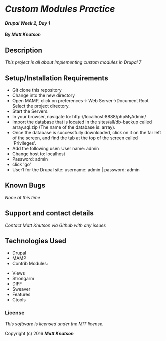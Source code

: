 # _Custom Modules Practice_

#### _Drupal Week 2, Day 1_

#### By _**Matt Knutson**_

## Description

_This project is all about implementing custom modules in Drupal 7_

## Setup/Installation Requirements

* Git clone <repository-url> this repository
* Change into the new directory
* Open MAMP, click on preferences-> Web Server->Document Root
Select the project directory.
* Start the Servers.
* In your browser, navigate to: http://localhost:8888/phpMyAdmin/
* Import the database that is located in the sites/all/db-backup called array.sql.zip (The name of the database is: array).
* Once the database is successfully downloaded, click on it on the far left of the screen, and find the tab at the top of the screen called 'Privileges'.
* Add the following user: User name: admin
* Change host to: localhost
* Password: admin
* click 'go'
* User1 for the Drupal site: username: admin | password: admin


## Known Bugs

_None at this time_

## Support and contact details

_Contact Matt Knutson via Github with any issues_

## Technologies Used

* Drupal
* MAMP
* Contrib Modules:
- Views
- Strongarm
- DIFF
- Sweaver
- Features
- Ctools

### License

*This software is licensed under the MIT license.*

Copyright (c) 2016 **_Matt Knutson_**
